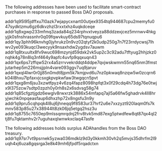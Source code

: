 The following addresses have been used to facilitate smart-contract purchases in response to passed Boss DAO proposals.

addr1q95l95jdffxu7l0azk7wjapycxnart00utjex9354tq944687cpu2memyfu047sydktzmu6gz6dkvzhzl3rxxtxhz4uqkdceqe
addr1q8xgwp233mfmq3zada84q234rphvxtveyza88ddzexjcez5mrnwv4hkgyjjk0sfnshrassnhr0q09fqwvkuy65ds97tqnuqpu6
addr1qy3phh96knvhg0jyhrukz0n9vz02qtyf2k0udp250g7n7f23rrdycwsj7lhwv2ye093kuqcl3wecyyk9nsaxhdw2ygdsv7auwm
addr1q8txuultx8fv9wuc698mzynjd59dxk2vk5up2c3c92adu7tftyug2hhjzkz0nqhk4g78n8lq3nf464y9apfc4uvfp9qqxuqn43
addr1qx6ps7zffqw52rx4a5zrrvvekrddqt4ddpe7qvjwskwmm55nq65nm3fmstjutarhep5m226msjjpln4vare093ggv7uq9jaruv
addr1qxql4lwr0r0jj85n0mdt8jpm5k7kmjpvd6u7nz0pkwaq8nzqw5w0zcqrn6k04l8hxu7lpfaxvjcsxgkpvpkwfaw3twgqcn5pvt
addr1qxg8m6jsu3xzwtfpyz4v6zq4fapz8098hpfqt3x0f29cdq4h73dg76e0twjx9l375zcw7sdtp0zpzh0y0rh8s2x6sdvsg58g74
addr1q85cfgztjgdz6ewglv8rwxrzk3886x54mfapq7ajl5a66fw5ghadrvk4ll8hryjwchk0npqeasfaup6dhxzhp72x8ngsfu3n9y
addr1q9pru5cqhpqk4l8uj6jhneqq9f8583ur37hrf2u6e7xxzyzt920laqm0fs7kmnv583p85u27x38944lt8zk06jq5etgq2hsz3u
addr1q8755c7650ep9mlssqmrqdnj2frv8tvk5md87exg5ptwdfew8qt87qx4ql2tj8fu7qktamhv2r7uguhaxqlwnwkxclaq47asfe

The following addresses holds surplus ADAhandles from the Boss DAO treasury.
addr1q97sr7vt9psrnek5yzwa036mdklz9d3y0kkmh30vh2q5mvjs35dhrfm2l9uqh4xj6uza8gqsrga3e8k49mh6jfpdf5rqadctxn
